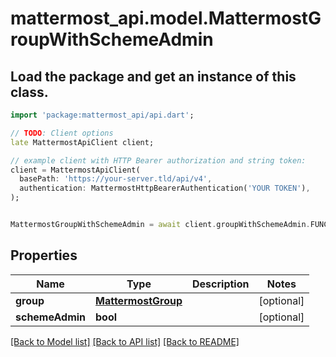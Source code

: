 # mattermost_api.model.MattermostGroupWithSchemeAdmin

## Load the package and get an instance of this class.
```dart
import 'package:mattermost_api/api.dart';

// TODO: Client options
late MattermostApiClient client;

// example client with HTTP Bearer authorization and string token:
client = MattermostApiClient(
  basePath: 'https://your-server.tld/api/v4',
  authentication: MattermostHttpBearerAuthentication('YOUR TOKEN'),
);


MattermostGroupWithSchemeAdmin = await client.groupWithSchemeAdmin.FUNCTION_THAT_RETURNS_THIS_CLASS();

```

## Properties
Name | Type | Description | Notes
------------ | ------------- | ------------- | -------------
**group** | [**MattermostGroup**](MattermostGroup.md) |  | [optional] 
**schemeAdmin** | **bool** |  | [optional] 

[[Back to Model list]](../GENERATED_README.md#documentation-for-models) [[Back to API list]](../GENERATED_README.md#documentation-for-api-endpoints) [[Back to README]](../GENERATED_README.md)


